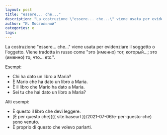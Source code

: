 ```yaml
---
layout: post
title: "essere... che..."
description: "La costruzione \"essere... che...\" viene usata per evidenziare il soggetto o l'oggetto. Viene tradotta in russo come \"это (именно) тот, который...; это (именно) то, что... etc.\". Esempi: Chi ha dato un libro a Maria? È Mario che ha dato un libro a Maria. È il libro che Mario ha dato a Maria."
author: "И. Постольный"
categories: e
tags:
---
```


La costruzione "essere... che..." viene usata per evidenziare il soggetto o l'oggetto. Viene tradotta in russo come "это (именно) тот, который...; это (именно) то, что... etc.".

Esempi:

- Chi ha dato un libro a Maria?
- È Mario che ha dato un libro a Maria.
- È il libro che Mario ha dato a Maria.
- Sei tu che hai dato un libro a Maria?

Alti esempi:

- È questo il libro che devi leggere.
- [È per questo che]({{ site.baseurl }}/2021-07-06/e-per-questo-che) sono venuto.
- È proprio di questo che volevo parlarti.